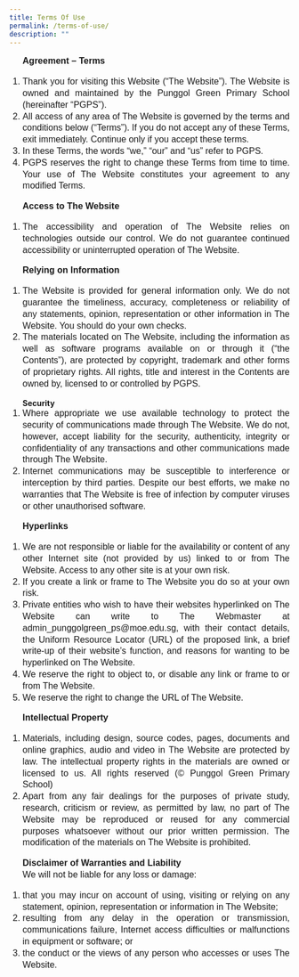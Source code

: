 ```yaml
---
title: Terms Of Use
permalink: /terms-of-use/
description: ""
---
```

<ol><p  style="line-height:1.3; font-size:16px; font-family:Arial; text-align:justify;">
 <b>Agreement – Terms</b>
   <li  style="line-height:1.3; font-size:16px; font-family:Arial; text-align:justify;">Thank you for visiting this Website (“The Website”). The Website is owned and maintained by the Punggol Green Primary School (hereinafter “PGPS”).</li>
   <li  style="line-height:1.3; font-size:16px; font-family:Arial; text-align:justify;">All access of any area of The Website is governed by the terms and conditions below (“Terms”). If you do not accept any of these Terms, exit immediately. Continue only if you accept these terms.</li>
   <li  style="line-height:1.3; font-size:16px; font-family:Arial; text-align:justify;">In these Terms, the words “we,” “our” and “us” refer to PGPS.</li>
   <li  style="line-height:1.3; font-size:16px; font-family:Arial; text-align:justify;">PGPS reserves the right to change these Terms from time to time. Your use of The Website constitutes your agreement to any modified Terms.</li>
</p></ol>

<ol><p  style="line-height:1.3; font-size:16px; font-family:Arial; text-align:justify;">
 <b>Access to The Website</b>
   <li  style="line-height:1.3; font-size:16px; font-family:Arial; text-align:justify;">The accessibility and operation of The Website relies on technologies outside our control. We do not guarantee continued accessibility or uninterrupted operation of The Website.</li>
</p></ol>

<ol><p  style="line-height:1.3; font-size:16px; font-family:Arial; text-align:justify;">
 <b>Relying on Information</b>
   <li  style="line-height:1.3; font-size:16px; font-family:Arial; text-align:justify;">The Website is provided for general information only. We do not guarantee the timeliness, accuracy, completeness or reliability of any statements, opinion, representation or other information in The Website. You should do your own checks.</li>
   <li  style="line-height:1.3; font-size:16px; font-family:Arial; text-align:justify;">The materials located on The Website, including the information as well as software programs available on or through it (“the Contents”), are protected by copyright, trademark and other forms of proprietary rights. All rights, title and interest in the Contents are owned by, licensed to or controlled by PGPS.</li>
</p></ol>

<p  style="line-height:1.3; font-size:16px; font-family:Arial; text-align:justify;"><ol>
 <b>Security</b>
   <li  style="line-height:1.3; font-size:16px; font-family:Arial; text-align:justify;">Where appropriate we use available technology to protect the security of communications made through The Website. We do not, however, accept liability for the security, authenticity, integrity or confidentiality of any transactions and other communications made through The Website.</li>
   <li  style="line-height:1.3; font-size:16px; font-family:Arial; text-align:justify;">Internet communications may be susceptible to interference or interception by third parties. Despite our best efforts, we make no warranties that The Website is free of infection by computer viruses or other unauthorised software.</li>
</ol></p>

<ol><p  style="line-height:1.3; font-size:16px; font-family:Arial; text-align:justify;">
 <b>Hyperlinks</b>
   <li  style="line-height:1.3; font-size:16px; font-family:Arial; text-align:justify;">We are not responsible or liable for the availability or content of any other Internet site (not provided by us) linked to or from The Website. Access to any other site is at your own risk.</li>
   <li  style="line-height:1.3; font-size:16px; font-family:Arial; text-align:justify;">If you create a link or frame to The Website you do so at your own risk.</li>
   <li  style="line-height:1.3; font-size:16px; font-family:Arial; text-align:justify;">Private entities who wish to have their websites hyperlinked on The Website can write to The Webmaster at admin_punggolgreen_ps@moe.edu.sg, with their contact details, the Uniform Resource Locator (URL) of the proposed link, a brief write-up of their website’s function, and reasons for wanting to be hyperlinked on The Website.</li>
   <li  style="line-height:1.3; font-size:16px; font-family:Arial; text-align:justify;">We reserve the right to object to, or disable any link or frame to or from The Website.</li>
   <li  style="line-height:1.3; font-size:16px; font-family:Arial; text-align:justify;">We reserve the right to change the URL of The Website.</li>
</p></ol>

<ol><p  style="line-height:1.3; font-size:16px; font-family:Arial; text-align:justify;">
 <b>Intellectual Property</b>
   <li  style="line-height:1.3; font-size:16px; font-family:Arial; text-align:justify;">Materials, including design, source codes, pages, documents and online graphics, audio and video in The Website are protected by law. The intellectual property rights in the materials are owned or licensed to us. All rights reserved (© Punggol Green Primary School)</li>
   <li  style="line-height:1.3; font-size:16px; font-family:Arial; text-align:justify;">Apart from any fair dealings for the purposes of private study, research, criticism or review, as permitted by law, no part of The Website may be reproduced or reused for any commercial purposes whatsoever without our prior written permission. The modification of the materials on The Website is prohibited.</li>
</p></ol>

<ol><p style="line-height:1.3; font-size:16px; font-family:Arial; text-align:justify;">
 <b>Disclaimer of Warranties and Liability</b><br>
We will not be liable for any loss or damage:
   <li  style="line-height:1.3; font-size:16px; font-family:Arial; text-align:justify;">that you may incur on account of using, visiting or relying on any statement, opinion, representation or information in The Website;</li>
   <li  style="line-height:1.3; font-size:16px; font-family:Arial; text-align:justify;">resulting from any delay in the operation or transmission, communications failure, Internet access difficulties or malfunctions in equipment or software; or</li>
   <li  style="line-height:1.3; font-size:16px; font-family:Arial; text-align:justify;">the conduct or the views of any person who accesses or uses The Website.</li>
</p></ol>